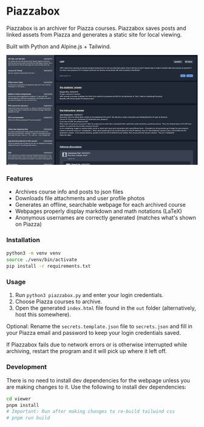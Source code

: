 # Piazzabox

Piazzabox is an archiver for Piazza courses. Piazzabox saves posts and linked
assets from Piazza and generates a static site for local viewing.

Built with Python and Alpine.js + Tailwind.

![screenshot](screenshot.png)

### Features

- Archives course info and posts to json files
- Downloads file attachments and user profile photos
- Generates an offline, searchable webpage for each archived course
- Webpages properly display markdown and math notations (LaTeX)
- Anonymous usernames are correctly generated (matches what's shown on Piazza)

### Installation

```sh
python3 -m venv venv
source ./venv/bin/activate
pip install -r requirements.txt
```

### Usage

1. Run `python3 piazzabox.py` and enter your login credentials.
2. Choose Piazza courses to archive.
3. Open the generated `index.html` file found in the `out` folder
   (alternatively, host this somewhere).

Optional: Rename the `secrets.template.json` file to `secrets.json` and fill
in your Piazza email and password to keep your login credentials saved.

If Piazzabox fails due to network errors or is otherwise interrupted while
archiving, restart the program and it will pick up where it left off.

### Development

There is no need to install dev dependencies for the webpage unless you are
making changes to it. Use the following to install dev dependencies:

```sh
cd viewer
pnpm install
# Important: Run after making changes to re-build tailwind css
# pnpm run build
```
